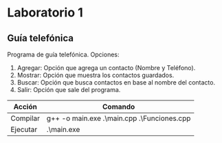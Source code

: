 # Laboratorio 1

## Guía telefónica

Programa de guía telefónica. Opciones:

1. Agregar: Opción que agrega un contacto (Nombre y Teléfono).
2. Mostrar: Opción que muestra los contactos guardados.
3. Buscar: Opción que busca contactos en base al nombre del contacto.
4. Salir: Opción que sale del programa.


| Acción | Comando |
| - | - |
| Compilar | g++ -o main.exe .\main.cpp .\Funciones.cpp |
| Ejecutar | .\main.exe |
